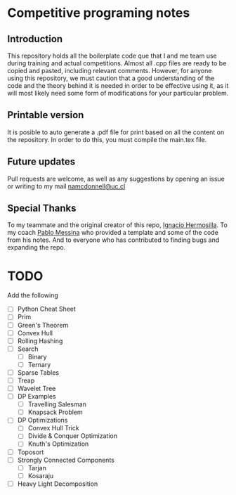 # Competitive programing notes

## Introduction

This repository holds all the boilerplate code que that I and me team use during training and actual competitions. Almost all .cpp files are ready to be copied and pasted, including relevant comments. However, for anyone using this repository, we must caution that a good understanding of the code and the theory behind it is needed in order to be effective using it, as it will most likely need some form of modifications for your particular problem.

## Printable version

It is posible to auto generate a .pdf file for print based on all the content on the repository. In order to do this, you must compile the main.tex file.

## Future updates

Pull requests are welcome, as well as any suggestions by opening an issue or writing to my mail namcdonnell@uc.cl

## Special Thanks

To my teammate and the original creator of this repo, [Ignacio Hermosilla](https://github.com/ignaciohermosillacornejo). To my coach [Pablo Messina](https://github.com/PabloMessina) who provided a template and some of the code from his notes. And to everyone who has contributed to finding bugs and expanding the repo.

# TODO
Add the following
- [ ] Python Cheat Sheet
- [ ] Prim
- [ ] Green's Theorem
- [ ] Convex Hull
- [ ] Rolling Hashing
- [ ] Search
  - [ ] Binary
  - [ ] Ternary
- [ ] Sparse Tables
- [ ] Treap
- [ ] Wavelet Tree
- [ ] DP Examples
  - [ ] Travelling Salesman
  - [ ] Knapsack Problem
- [ ] DP Optimizations
  - [ ] Convex Hull Trick
  - [ ] Divide & Conquer Optimization
  - [ ] Knuth's Optimization
- [ ] Toposort
- [ ] Strongly Connected Components
  - [ ] Tarjan
  - [ ] Kosaraju
- [ ] Heavy Light Decomposition
